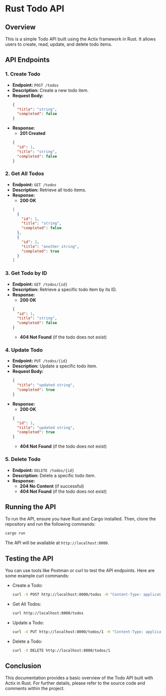 # Rust Todo API

## Overview

This is a simple Todo API built using the Actix framework in Rust. It allows users to create, read, update, and delete todo items.

## API Endpoints

### 1. Create Todo

- **Endpoint:** `POST /todos`
- **Description:** Create a new todo item.
- **Request Body:**
  ```json
  {
    "title": "string",
    "completed": false
  }
  ```
- **Response:**
  - **201 Created**
  ```json
  {
    "id": 1,
    "title": "string",
    "completed": false
  }
  ```

### 2. Get All Todos

- **Endpoint:** `GET /todos`
- **Description:** Retrieve all todo items.
- **Response:**
  - **200 OK**
  ```json
  [
    {
      "id": 1,
      "title": "string",
      "completed": false
    },
    {
      "id": 2,
      "title": "another string",
      "completed": true
    }
  ]
  ```

### 3. Get Todo by ID

- **Endpoint:** `GET /todos/{id}`
- **Description:** Retrieve a specific todo item by its ID.
- **Response:**
  - **200 OK**
  ```json
  {
    "id": 1,
    "title": "string",
    "completed": false
  }
  ```
  - **404 Not Found** (if the todo does not exist)

### 4. Update Todo

- **Endpoint:** `PUT /todos/{id}`
- **Description:** Update a specific todo item.
- **Request Body:**
  ```json
  {
    "title": "updated string",
    "completed": true
  }
  ```
- **Response:**
  - **200 OK**
  ```json
  {
    "id": 1,
    "title": "updated string",
    "completed": true
  }
  ```
  - **404 Not Found** (if the todo does not exist)

### 5. Delete Todo

- **Endpoint:** `DELETE /todos/{id}`
- **Description:** Delete a specific todo item.
- **Response:**
  - **204 No Content** (if successful)
  - **404 Not Found** (if the todo does not exist)

## Running the API

To run the API, ensure you have Rust and Cargo installed. Then, clone the repository and run the following commands:

```bash
cargo run
```

The API will be available at `http://localhost:8000`.

## Testing the API

You can use tools like Postman or curl to test the API endpoints. Here are some example curl commands:

- Create a Todo:

  ```bash
  curl -X POST http://localhost:8000/todos -H "Content-Type: application/json" -d '{"title": "New Todo", "completed": false}'
  ```

- Get All Todos:

  ```bash
  curl http://localhost:8000/todos
  ```

- Update a Todo:

  ```bash
  curl -X PUT http://localhost:8000/todos/1 -H "Content-Type: application/json" -d '{"title": "Updated Todo", "completed": true}'
  ```

- Delete a Todo:
  ```bash
  curl -X DELETE http://localhost:8000/todos/1
  ```

## Conclusion

This documentation provides a basic overview of the Todo API built with Actix in Rust. For further details, please refer to the source code and comments within the project.
